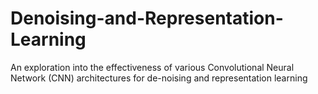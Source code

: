 # Denoising-and-Representation-Learning
An exploration into the effectiveness of various Convolutional Neural Network (CNN) architectures for de-noising and representation learning
